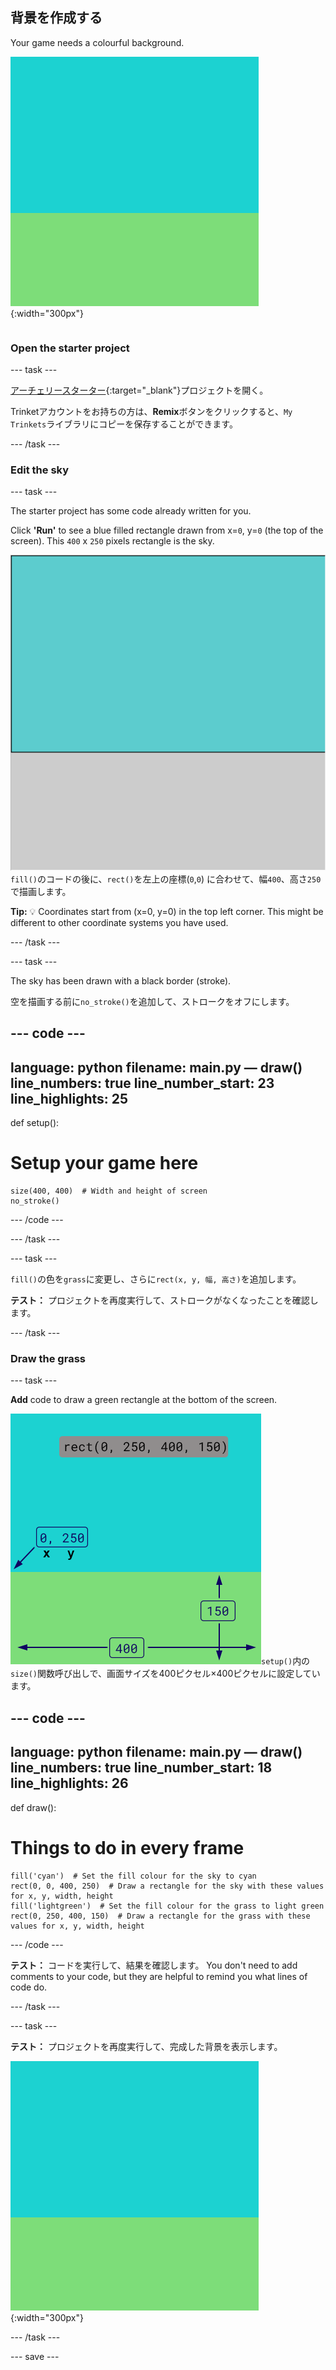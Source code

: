 ## 背景を作成する

<div style="display: flex; flex-wrap: wrap">
<div style="flex-basis: 200px; flex-grow: 1; margin-right: 15px;">
Your game needs a colourful background.
</div>
<div>

![草色の長方形の上に空色の長方形がある出力領域で、背景を作成する。](images/background.png){:width="300px"}

</div>
</div>

### Open the starter project

--- task ---

[アーチェリースターター](https://trinket.io/python/cbf88a8458){:target="_blank"}プロジェクトを開く。

Trinketアカウントをお持ちの方は、**Remix**ボタンをクリックすると、`My Trinkets`ライブラリにコピーを保存することができます。

--- /task ---

### Edit the sky

--- task ---

The starter project has some code already written for you.

Click **'Run'** to see a blue filled rectangle drawn from x=`0`, y=`0` (the top of the screen). This `400` x `250` pixels rectangle is the sky.

![灰色の長方形の上に、周囲に黒い境界線がある青い長方形。 The top left corner of the canvas is marked as x=0, y=0 this is the origin of the rectangle. The width is highlighted as 400 and the height as 250. The code rect(0, 0, 400, 250) is shown.](images/sky_stroke.png)`fill()`のコードの後に、`rect()`を左上の座標(`0`,`0`) に合わせて、幅`400`、高さ`250`で描画します。

**Tip:** 💡 Coordinates start from (x=0, y=0) in the top left corner. This might be different to other coordinate systems you have used.

--- /task ---

--- task ---

The sky has been drawn with a black border (stroke).

空を描画する前に`no_stroke()`を追加して、ストロークをオフにします。

--- code ---
---
language: python filename: main.py — draw() line_numbers: true line_number_start: 23
line_highlights: 25
---
def setup():
# Setup your game here

    size(400, 400)  # Width and height of screen
    no_stroke()

--- /code ---

--- /task ---

--- task ---

`fill()`の色を`grass`に変更し、さらに`rect(x, y, 幅, 高さ)`を追加します。

**テスト：** プロジェクトを再度実行して、ストロークがなくなったことを確認します。

--- /task ---

### Draw the grass

--- task ---

**Add** code to draw a green rectangle at the bottom of the screen.

![The output area with a sky-coloured rectangle above a grass-coloured rectangle to create the background. The top left corner of the rectangle is marked as x=0, y=250 this is the origin of the rectangle. The width is highlighted as 400 and the height as 150. The code rect(0, 250, 400, 150) is shown.](images/green-grass.png)`setup()`内の`size()`関数呼び出しで、画面サイズを400ピクセル×400ピクセルに設定しています。

--- code ---
---
language: python filename: main.py — draw() line_numbers: true line_number_start: 18
line_highlights: 26
---
def draw():
# Things to do in every frame

    fill('cyan')  # Set the fill colour for the sky to cyan
    rect(0, 0, 400, 250)  # Draw a rectangle for the sky with these values for x, y, width, height
    fill('lightgreen')  # Set the fill colour for the grass to light green
    rect(0, 250, 400, 150)  # Draw a rectangle for the grass with these values for x, y, width, height

--- /code ---

**テスト：** コードを実行して、結果を確認します。 You don't need to add comments to your code, but they are helpful to remind you what lines of code do.

--- /task ---

--- task ---

**テスト：** プロジェクトを再度実行して、完成した背景を表示します。

![The output area with a sky-coloured rectangle above a grass-coloured rectangle to create the background.](images/background.png){:width="300px"}

--- /task ---

--- save ---